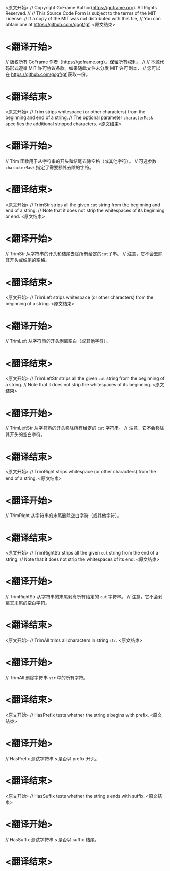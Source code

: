 
<原文开始>
// Copyright GoFrame Author(https://goframe.org). All Rights Reserved.
//
// This Source Code Form is subject to the terms of the MIT License.
// If a copy of the MIT was not distributed with this file,
// You can obtain one at https://github.com/gogf/gf.
<原文结束>

# <翻译开始>
// 版权所有 GoFrame 作者（https://goframe.org）。保留所有权利。
//
// 本源代码形式遵循 MIT 许可协议条款。如果随此文件未分发 MIT 许可副本，
// 您可以在 https://github.com/gogf/gf 获取一份。
# <翻译结束>


<原文开始>
// Trim strips whitespace (or other characters) from the beginning and end of a string.
// The optional parameter `characterMask` specifies the additional stripped characters.
<原文结束>

# <翻译开始>
// Trim 函数用于从字符串的开头和结尾去除空格（或其他字符）。
// 可选参数 `characterMask` 指定了需要额外去除的字符。
# <翻译结束>


<原文开始>
// TrimStr strips all the given `cut` string from the beginning and end of a string.
// Note that it does not strip the whitespaces of its beginning or end.
<原文结束>

# <翻译开始>
// TrimStr 从字符串的开头和结尾去除所有给定的`cut`子串。
// 注意，它不会去除其开头或结尾的空格。
# <翻译结束>


<原文开始>
// TrimLeft strips whitespace (or other characters) from the beginning of a string.
<原文结束>

# <翻译开始>
// TrimLeft 从字符串的开头剥离空白（或其他字符）。
# <翻译结束>


<原文开始>
// TrimLeftStr strips all the given `cut` string from the beginning of a string.
// Note that it does not strip the whitespaces of its beginning.
<原文结束>

# <翻译开始>
// TrimLeftStr 从字符串的开头移除所有给定的 `cut` 字符串。
// 注意，它不会移除其开头的空白字符。
# <翻译结束>


<原文开始>
// TrimRight strips whitespace (or other characters) from the end of a string.
<原文结束>

# <翻译开始>
// TrimRight 从字符串的末尾删除空白字符（或其他字符）。
# <翻译结束>


<原文开始>
// TrimRightStr strips all the given `cut` string from the end of a string.
// Note that it does not strip the whitespaces of its end.
<原文结束>

# <翻译开始>
// TrimRightStr 从字符串的末尾剥离所有给定的 `cut` 字符串。
// 注意，它不会剥离其末尾的空白字符。
# <翻译结束>


<原文开始>
// TrimAll trims all characters in string `str`.
<原文结束>

# <翻译开始>
// TrimAll 删除字符串 `str` 中的所有字符。
# <翻译结束>


<原文开始>
// HasPrefix tests whether the string s begins with prefix.
<原文结束>

# <翻译开始>
// HasPrefix 测试字符串 s 是否以 prefix 开头。
# <翻译结束>


<原文开始>
// HasSuffix tests whether the string s ends with suffix.
<原文结束>

# <翻译开始>
// HasSuffix 测试字符串 s 是否以 suffix 结尾。
# <翻译结束>

